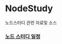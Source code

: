 # NodeStudy
노드스터디 관련 자료및 소스
<br>
<h3><a href='https://docs.google.com/spreadsheets/d/1x8vaTVmiGJVnr3DELGdirAfYsG_HYawYYvVPfKd_T5U/pubhtml?gid=0&single=true'>
노드 스터디 일정
</a></h3>
